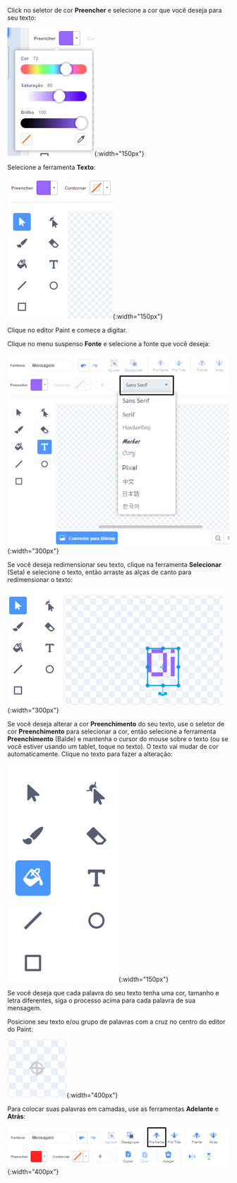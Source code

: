 Click no seletor de cor **Preencher** e selecione a cor que você deseja para seu texto:

![O menu seletor de cor de preenchimento mostrando controles deslizantes para controlar Cor, Saturação e Brilho.](images/from-me-fill-colour.png){:width="150px"}

Selecione a ferramenta **Texto**:

![A ferramenta de texto.](images/from-me-text-tool.png){:width="150px"}

Clique no editor Paint e comece a digitar.

Clique no menu suspenso **Fonte** e selecione a fonte que você deseja:

![O menu suspenso Fonte mostrando as fontes disponíveis para uso no Scratch.](images/from-me-text-font.png){:width="300px"}

Se você deseja redimensionar seu texto, clique na ferramenta **Selecionar** (Seta) e selecione o texto, então arraste as alças de canto para redimensionar o texto:

![A ferramenta Selecionar (Seta) e alças de redimensionamento.](images/from-me-arrow-resize.png){:width="300px"}

Se você deseja alterar a cor **Preenchimento** do seu texto, use o seletor de cor **Preenchimento** para selecionar a cor, então selecione a ferramenta **Preenchimento** (Balde) e mantenha o cursor do mouse sobre o texto (ou se você estiver usando um tablet, toque no texto). O texto vai mudar de cor automaticamente. Clique no texto para fazer a alteração:

![A ferramenta Preencher (Balde).](images/from-me-fill-bucket.png){:width="150px"}

Se você deseja que cada palavra do seu texto tenha uma cor, tamanho e letra diferentes, siga o processo acima para cada palavra de sua mensagem.

Posicione seu texto e/ou grupo de palavras com a cruz no centro do editor do Paint:

![A cruz.](images/from-me-paint-editor-centre.png){:width="400px"}

Para colocar suas palavras em camadas, use as ferramentas **Adelante** e **Atrás**:

![Ferramentas avançar e voltar.](images/from-me-paint-editor-forward-backward.png){:width="400px"}


